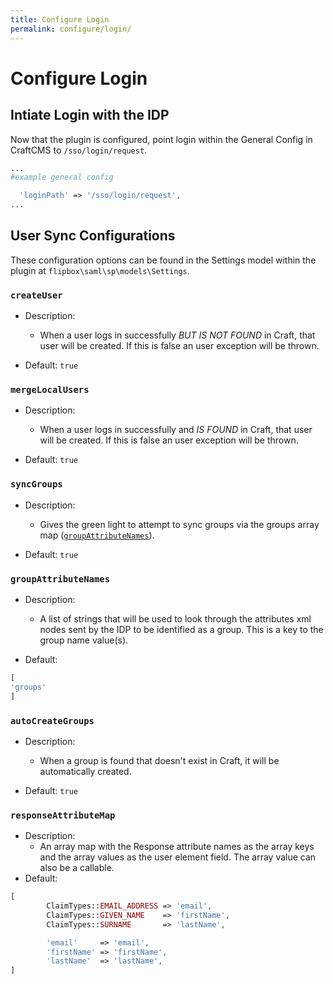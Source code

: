 ```yaml
---
title: Configure Login
permalink: configure/login/
---
```


# Configure Login

## Intiate Login with the IDP
Now that the plugin is configured, point login within the General Config in CraftCMS to 
`/sso/login/request`.

```php
...
#example general config

  'loginPath' => '/sso/login/request',
...
```

## User Sync Configurations

These configuration options can be found in the Settings model within the plugin
at `flipbox\saml\sp\models\Settings`.

### `createUser`
* Description:
 
    * When a user logs in successfully _BUT IS NOT FOUND_ in Craft, that user will be 
    created. If this is false an user exception will be thrown.
     
* Default: `true`

### `mergeLocalUsers`
* Description:
 
    * When a user logs in successfully and _IS FOUND_ in Craft, that user will be 
    created. If this is false an user exception will be thrown.
     
* Default: `true`

### `syncGroups`

* Description:
 
    * Gives the green light to attempt to sync groups via the 
    groups array map ([`groupAttributeNames`](#groupattributenames)).
     
* Default: `true`

### `groupAttributeNames`

* Description:
 
    * A list of strings that will be used to look through the attributes xml nodes
    sent by the IDP to be identified as a group. This is a key to the group name value(s).
     
* Default:
```php
[
'groups'
]
```

### `autoCreateGroups`
* Description:
 
    * When a group is found that doesn't exist in Craft, it will be automatically created.
     
* Default: `true`

### `responseAttributeMap`
* Description: 
    * An array map with the Response attribute names as the array keys and the
    array values as the user element field. The array value can also be a callable. 
* Default:
```php
[
        ClaimTypes::EMAIL_ADDRESS => 'email',
        ClaimTypes::GIVEN_NAME    => 'firstName',
        ClaimTypes::SURNAME       => 'lastName',

        'email'     => 'email',
        'firstName' => 'firstName',
        'lastName'  => 'lastName',
]
```

